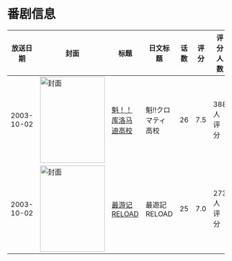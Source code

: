 # 番剧信息

|放送日期|封面|标题|日文标题|话数|评分|评分人数|
|---|---|---|---|---|---|---|
|2003-10-02|<img src="https://lain.bgm.tv/pic/cover/c/8f/b1/4043_f42Fj.jpg" alt="封面" style="width:150px;height:200px;object-fit:cover;">|[魁！！库洛马迪高校](https://bangumi.tv/subject/4043)|魁!!クロマティ高校|26|7.5|388人评分|
|2003-10-02|<img src="https://lain.bgm.tv/pic/cover/c/d8/56/6995_ADF09.jpg" alt="封面" style="width:150px;height:200px;object-fit:cover;">|[最游记RELOAD](https://bangumi.tv/subject/6995)|最遊記RELOAD|25|7.0|273人评分|
